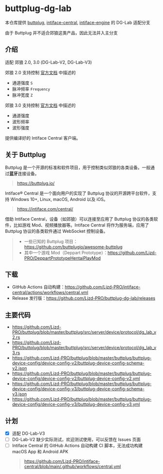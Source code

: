 # buttplug-dg-lab

本仓库提供 [buttplug](https://github.com/buttplugio/buttplug), [intiface-central](https://github.com/intiface/intiface-central), [intiface-engine](https://github.com/intiface/intiface-engine) 的 DG-Lab 适配分支

由于 Buttplug 并不适合郊狼这类产品，因此无法并入主分支

## 介绍

适配 郊狼 2.0, 3.0 (DG-Lab-V2, DG-Lab-V3)

郊狼 2.0 支持控制 [官方文档](https://github.com/DG-LAB-OPENSOURCE/DG-LAB-OPENSOURCE/blob/main/coyote/v2/README_V2.md) 中描述的
- 通道强度 `S`
- 脉冲频率 `Frequency`
- 脉冲宽度 `Z`

郊狼 3.0 支持控制 [官方文档](https://github.com/DG-LAB-OPENSOURCE/DG-LAB-OPENSOURCE/blob/main/coyote/v3/README_V3.md) 中描述的
- 通道强度
- 波形频率
- 波形强度

提供编译好的 Intiface Central 客户端。

## 关于 Buttplug

Buttplug 是一个开源的标准和软件项目，用于控制类似郊狼的各类设备。一般通过**蓝牙**连接设备。
> https://buttplug.io/

Intiface® Central 是一个面向用户的实现了 Buttplug 协议的开源跨平台软件，支持 Windows 10+, Linux, macOS, Android 以及 iOS。
> https://intiface.com/central/

借助 Intiface Central，设备（如郊狼）可以连接至应用了 Buttplug 协议的各类软件，比如游戏 Mod、视频播放器等。Intiface Central 将作为服务端，应用了 Buttplug 协议的各类软件通过 WebSocket 控制设备。
> - 一些已知的 Buttplug 项目：https://github.com/buttplugio/awesome-buttplug 
> - 其中一个游戏 Mod（Deppart Prototype）：https://github.com/Ljzd-PRO/DeppartPrototypeHentaiPlayMod

## 下载

- GitHub Actions 自动构建：https://github.com/Ljzd-PRO/intiface-central/actions/workflows/central.yml
- Release 发行版：https://github.com/Ljzd-PRO/buttplug-dg-lab/releases

## 主要代码

- https://github.com/Ljzd-PRO/buttplug/blob/master/buttplug/src/server/device/protocol/dg_lab_v2.rs
- https://github.com/Ljzd-PRO/buttplug/blob/master/buttplug/src/server/device/protocol/dg_lab_v3.rs
- https://github.com/Ljzd-PRO/buttplug/blob/master/buttplug/buttplug-device-config/device-config-v2/buttplug-device-config-schema-v2.json
- https://github.com/Ljzd-PRO/buttplug/blob/master/buttplug/buttplug-device-config/device-config-v2/buttplug-device-config-v2.yml
- https://github.com/Ljzd-PRO/buttplug/blob/master/buttplug/buttplug-device-config/device-config-v3/buttplug-device-config-schema-v3.json
- https://github.com/Ljzd-PRO/buttplug/blob/master/buttplug/buttplug-device-config/device-config-v3/buttplug-device-config-v3.yml

## 计划
- [x] 适配 DG-Lab-V3
- [ ] DG-Lab-V2 缺少实际测试，欢迎测试使用，可以反馈在 Issues 页面
- [ ] Intiface Central 的 GitHub Actions 自动构建 CI 脚本，无法成功构建 macOS App 和 Android APK
  > https://github.com/Ljzd-PRO/intiface-central/blob/main/.github/workflows/central.yml
